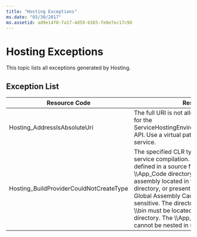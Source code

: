 ```yaml
---
title: "Hosting Exceptions"
ms.date: "03/30/2017"
ms.assetid: ad9e14f8-fa17-4d59-b365-fe0e7ec17c98
---
```

# Hosting Exceptions
This topic lists all exceptions generated by Hosting.  

## Exception List  


|              Resource Code              |                                                                                                                                                                                                                                                                  Resource String                                                                                                                                                                                                                                                                   |
|-----------------------------------------|----------------------------------------------------------------------------------------------------------------------------------------------------------------------------------------------------------------------------------------------------------------------------------------------------------------------------------------------------------------------------------------------------------------------------------------------------------------------------------------------------------------------------------------------------|
|      Hosting_AddressIsAbsoluteUri       |                                                                                                                                                                                       The full URI is not allowed. Full URIs are not allowed for the ServiceHostingEnvironment.EnsureServiceAvailable API. Use a virtual path for the corresponding service.                                                                                                                                                                                       |
| Hosting_BuildProviderCouldNotCreateType | The specified CLR type cannot be loaded during service compilation. Verify that this type is either defined in a source file located in the application's \\\App_Code directory, contained in a compiled assembly located in the application's \\\bin directory, or present in an assembly installed in the Global Assembly Cache. The type name is case-sensitive. The directories such as \\\App_Code and \\\bin must be located in the application's root directory. The \\\App_Code and \\\bin directories cannot be nested in subdirectories. |

